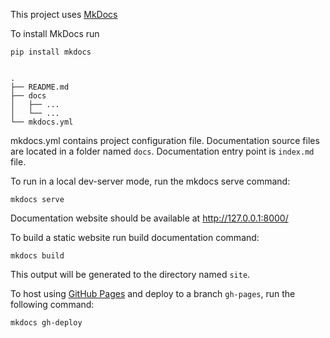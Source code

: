 This project uses [MkDocs](https://www.mkdocs.org/)

To install MkDocs run 

```shell
pip install mkdocs
```

```shell

.
├── README.md
├── docs
│   ├── ...
│   └── ...
└── mkdocs.yml

```
mkdocs.yml contains project configuration file. 
Documentation source files are located in a folder named `docs`. 
Documentation entry point is `index.md` file.

To run in a local dev-server mode, run the mkdocs serve command:

```shell
mkdocs serve
```

Documentation website should be available at http://127.0.0.1:8000/

To build a static website run build documentation command: 

```shell
mkdocs build
```
This output will be generated to the directory named `site`.

To host using [GitHub Pages](https://pages.github.com/) and deploy to a branch `gh-pages`, run the following command: 

```shell
mkdocs gh-deploy
```
